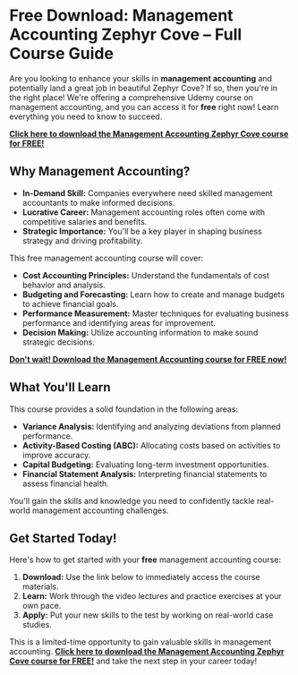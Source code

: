 # Free Download: Management Accounting Zephyr Cove – Full Course Guide

Are you looking to enhance your skills in **management accounting** and potentially land a great job in beautiful Zephyr Cove? If so, then you're in the right place! We're offering a comprehensive Udemy course on management accounting, and you can access it for **free** right now! Learn everything you need to know to succeed.

[**Click here to download the Management Accounting Zephyr Cove course for FREE!**](https://udemywork.com/management-accounting-zephyr-cove)

## Why Management Accounting?

*   **In-Demand Skill:** Companies everywhere need skilled management accountants to make informed decisions.
*   **Lucrative Career:** Management accounting roles often come with competitive salaries and benefits.
*   **Strategic Importance:** You'll be a key player in shaping business strategy and driving profitability.

This free management accounting course will cover:

*   **Cost Accounting Principles:** Understand the fundamentals of cost behavior and analysis.
*   **Budgeting and Forecasting:** Learn how to create and manage budgets to achieve financial goals.
*   **Performance Measurement:** Master techniques for evaluating business performance and identifying areas for improvement.
*   **Decision Making:** Utilize accounting information to make sound strategic decisions.

[**Don't wait! Download the Management Accounting course for FREE now!**](https://udemywork.com/management-accounting-zephyr-cove)

## What You'll Learn

This course provides a solid foundation in the following areas:

*   **Variance Analysis:** Identifying and analyzing deviations from planned performance.
*   **Activity-Based Costing (ABC):** Allocating costs based on activities to improve accuracy.
*   **Capital Budgeting:** Evaluating long-term investment opportunities.
*   **Financial Statement Analysis:** Interpreting financial statements to assess financial health.

You'll gain the skills and knowledge you need to confidently tackle real-world management accounting challenges.

## Get Started Today!

Here's how to get started with your **free** management accounting course:

1.  **Download:** Use the link below to immediately access the course materials.
2.  **Learn:** Work through the video lectures and practice exercises at your own pace.
3.  **Apply:** Put your new skills to the test by working on real-world case studies.

This is a limited-time opportunity to gain valuable skills in management accounting. [**Click here to download the Management Accounting Zephyr Cove course for FREE!**](https://udemywork.com/management-accounting-zephyr-cove) and take the next step in your career today!
